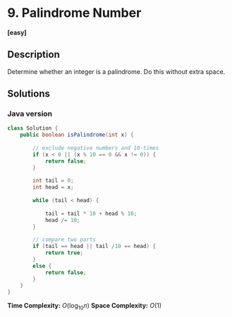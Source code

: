 # 9. Palindrome Number

**[easy]**

## Description
Determine whether an integer is a palindrome. Do this without extra space.

## Solutions

### Java version

```java
class Solution {
    public boolean isPalindrome(int x) {
        
        // exclude negative numbers and 10-times
        if (x < 0 || (x % 10 == 0 && x != 0)) {
            return false;
        }
        
        int tail = 0;
        int head = x;
        
        while (tail < head) {
            
            tail = tail * 10 + head % 10;
            head /= 10;
        }
        
        // compare two parts
        if (tail == head || tail /10 == head) {
            return true;
        }
        else {
            return false;
        }
    }
}
```

**Time Complexity:** $O(\log_{10}n)$
**Space Complexity:** $O(1)$

